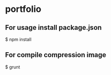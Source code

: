 # portfolio

## For usage install package.json ##
  $ npm install

## For compile compression image ##
  $ grunt
